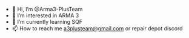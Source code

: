 - 👋 Hi, I’m @Arma3-PlusTeam
- 👀 I’m interested in ARMA 3
- 🌱 I’m currently learning SQF
- 📫 How to reach me a3plusteam@gmail.com or repair depot discord

<!---
Arma3-PlusTeam/Arma3-PlusTeam is a ✨ special ✨ repository because its `README.md` (this file) appears on your GitHub profile.
You can click the Preview link to take a look at your changes.
--->
